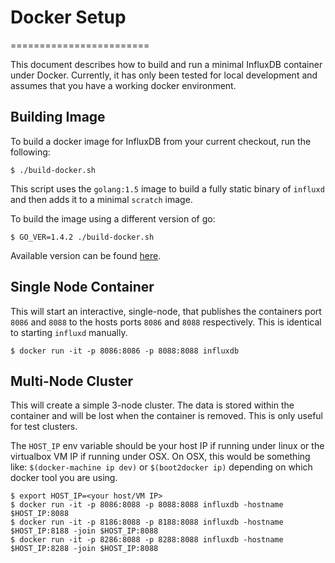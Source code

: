 # Docker Setup
========================

This document describes how to build and run a minimal InfluxDB container under Docker.   Currently, it has only been tested for local development and assumes that you have a working docker environment.

## Building Image

To build a docker image for InfluxDB from your current checkout, run the following:

```
$ ./build-docker.sh
```

This script uses the `golang:1.5` image to build a fully static binary of `influxd` and then adds it to a minimal `scratch` image.

To build the image using a different version of go:

```
$ GO_VER=1.4.2 ./build-docker.sh
```

Available version can be found [here](https://hub.docker.com/_/golang/).

## Single Node Container

This will start an interactive, single-node, that publishes the containers port `8086` and `8088` to the hosts ports `8086` and `8088` respectively.  This is identical to starting `influxd` manually.

```
$ docker run -it -p 8086:8086 -p 8088:8088 influxdb
```

## Multi-Node Cluster

This will create a simple 3-node cluster.  The data is stored within the container and will be lost when the container is removed.  This is only useful for test clusters.

The `HOST_IP` env variable should be your host IP if running under linux or the virtualbox VM IP if running under OSX.  On OSX, this would be something like: `$(docker-machine ip dev)` or `$(boot2docker ip)` depending on which docker tool you are using.

```
$ export HOST_IP=<your host/VM IP>
$ docker run -it -p 8086:8088 -p 8088:8088 influxdb -hostname $HOST_IP:8088
$ docker run -it -p 8186:8088 -p 8188:8088 influxdb -hostname $HOST_IP:8188 -join $HOST_IP:8088
$ docker run -it -p 8286:8088 -p 8288:8088 influxdb -hostname $HOST_IP:8288 -join $HOST_IP:8088
```

